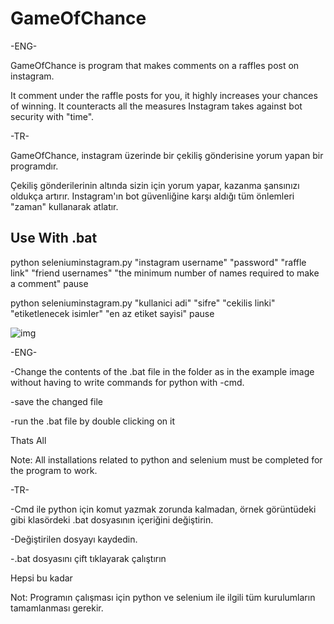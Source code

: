 # GameOfChance

-ENG- 

GameOfChance is program that makes comments on a raffles post on instagram.

It comment under the raffle posts for you, it highly increases your chances of winning. It counteracts all the measures Instagram takes against bot security with "time". 

-TR-
 
GameOfChance, instagram üzerinde bir çekiliş gönderisine yorum yapan bir programdır.

Çekiliş gönderilerinin altında sizin için yorum yapar, kazanma şansınızı oldukça artırır. Instagram'ın bot güvenliğine karşı aldığı tüm önlemleri "zaman" kullanarak atlatır.

## Use With .bat
python seleniuminstagram.py "instagram username" "password" "raffle link" "friend usernames" "the minimum number of names required to make a comment"
pause

python seleniuminstagram.py "kullanici adi" "sifre" "cekilis linki" "etiketlenecek isimler" "en az etiket sayisi"
pause

![img](images/example1.png)

-ENG- 

-Change the contents of the .bat file in the folder as in the example image without having to write commands for python with -cmd.

-save the changed file

-run the .bat file by double clicking on it

Thats All

Note: All installations related to python and selenium must be completed for the program to work.



-TR-  

-Cmd ile python için komut yazmak zorunda kalmadan, örnek görüntüdeki gibi klasördeki .bat dosyasının içeriğini değiştirin.

-Değiştirilen dosyayı kaydedin.

-.bat dosyasını çift tıklayarak çalıştırın

Hepsi bu kadar

Not: Programın çalışması için python ve selenium ile ilgili tüm kurulumların tamamlanması gerekir.

